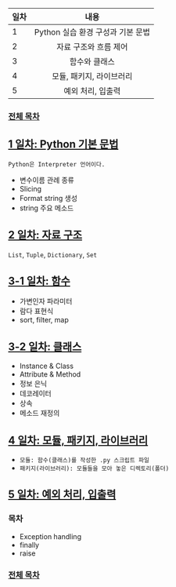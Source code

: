 
| 일차 | 내용 |
| --- | :-: |
| 1 | Python 실습 환경 구성과 기본 문법 |
| 2 | 자료 구조와 흐름 제어 |
| 3 | 함수와 클래스 |
| 4 | 모듈, 패키지, 라이브러리 |
| 5 | 예외 처리, 입출력 |

### [전체 목차](../README.md)

[1 일차: Python 기본 문법](./md/01_Python%20기본%20문법.md)
-

`Python은 Interpreter 언어이다.`

- 변수이름 관례 종류
- Slicing
- Format string 생성
- string 주요 메소드


[2 일차: 자료 구조](./md/02_자료%20구조.md)
-

`List`, `Tuple`, `Dictionary`, `Set`

[3-1 일차: 함수](./md/03_함수.md)
-

- 가변인자 파라미터
- 람다 표현식
- sort, filter, map

[3-2 일차: 클래스](./md/03_클래스.md)
-

- Instance & Class
- Attribute & Method
- 정보 은닉
- 데코레이터
- 상속
- 메소드 재정의

[4 일차: 모듈, 패키지, 라이브러리](./md/04_모듈.md)
-

- `모듈: 함수(클래스)를 작성한 .py 스크립트 파일`
- `패키지(라이브러리): 모듈들을 모아 놓은 디렉토리(폴더)`

[5 일차: 예외 처리, 입출력](./md/05_예외처리.md)
- 

### 목차
- Exception handling
- finally
- raise




### [전체 목차](../README.md)






